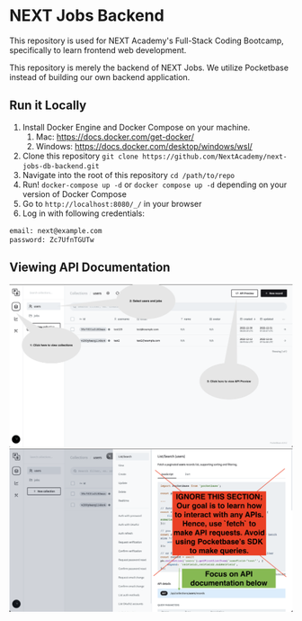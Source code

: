 # NEXT Jobs Backend

This repository is used for NEXT Academy's Full-Stack Coding Bootcamp, specifically to learn frontend web development.

This repository is merely the backend of NEXT Jobs. We utilize Pocketbase instead of building our own backend application.

## Run it Locally
1. Install Docker Engine and Docker Compose on your machine.
    1. Mac: https://docs.docker.com/get-docker/
    2. Windows: https://docs.docker.com/desktop/windows/wsl/
2. Clone this repository `git clone https://github.com/NextAcademy/next-jobs-db-backend.git`
3. Navigate into the root of this repository `cd /path/to/repo`
4. Run! `docker-compose up -d` or `docker compose up -d` depending on your version of Docker Compose
5. Go to `http://localhost:8080/_/` in your browser
6. Log in with following credentials:
```
email: next@example.com
password: Zc7UfnTGUTw
```

## Viewing API Documentation
![API Preview](./docs/assets/api-1.png)
![API Preview](./docs/assets/api-2.png)
